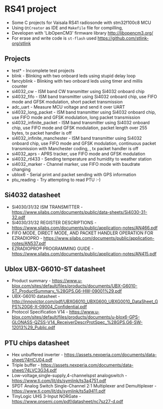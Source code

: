 # RS41 project
* Some C projects for Vaisala RS41 radiosonde with stm32f100c8 MCU
* Using `QtCreator` as IDE and `Makefile` file for compilling, 
* Developen with 'LibOpenCM3' firmware library http://libopencm3.org/
* For erase and write code is `st-flash` used https://github.com/stlink-org/stlink

## Projects
* test* - Incomplete test projects
* blink - Blinking with two onboard leds using stupid delay loop
* fancyblink - Blinking with two onboard leds using timer and millis counter
* si4032_cw - ISM band CW transmitter using Si4032 onboard chip
* si4032_fifo - ISM band transmitter using Si4032 onboard chip, use FIFO mode and GFSK modulation, short packet transmission
* adc_uart - Measure MCU voltage and send it over UART
* si4032_long_packet - ISM band transmitter using Si4032 onboard chip, use FIFO mode and GFSK modulation, long packet transmission
* si4032_infinite_packet - ISM band transmitter using Si4032 onboard chip, use FIFO mode and GFSK modulation, packet length over 255 bytes, tx packet handler is off
* si4032_infinite_manchester - ISM band transmitter using Si4032 onboard chip, use FIFO mode and GFSK modulation, continuous packet transmission with Manchester coding, , tx packet handler is off
* si4032_aprs - APRS tracker, use FIFO mode and GFSK modulation
* si4032_rtl433 - Sending temperature and humidity to weather station
* si4032_marker - Channel marker, use FIFO mode with baudrate changing
* ublox6 - Serial print and packet sending with GPS information
* ptu_reading - Try attempting to read PTU :-) 

## Si4032 datasheet
* Si4030/31/32 ISM TRANSMITTER - https://www.silabs.com/documents/public/data-sheets/Si4030-31-32.pdf
* Si4030/31/32 REGISTER DESCRIPTIONS - https://www.silabs.com/documents/public/application-notes/AN466.pdf
* FIFO MODE, DIRECT MODE, AND PACKET HANDLER OPERATION FOR EZRADIOPRO - https://www.silabs.com/documents/public/application-notes/AN537.pdf
* EZRADIOPRO® PROGRAMMING GUIDE - https://www.silabs.com/documents/public/application-notes/AN415.pdf

## Ublox UBX-G6010-ST datasheet
* Product summary - https://www.u-blox.com/sites/default/files/products/documents/UBX-G6010-ST_ProductSummary_%28GPS.G6-HW-09001%29.pdf
* UBX-G6010 datasheet - http://innovictor.com/pdf/UBXG6010_UBXG600_UBXG0010_DataSheet_GPS%20G6-X-09004_Confidential.pdf
* Protocol Specification V14 - https://www.u-blox.com/sites/default/files/products/documents/u-blox6-GPS-GLONASS-QZSS-V14_ReceiverDescrProtSpec_%28GPS.G6-SW-12013%29_Public.pdf

## PTU chips datasheet
* Hex unbuffered inverter - https://assets.nexperia.com/documents/data-sheet/74HCU04.pdf
* Triple buffer - https://assets.nexperia.com/documents/data-sheet/74LVC3G34.pdf
* Low-voltage,single-supply,4-channelspst analogswitch - https://www.ti.com/lit/ds/symlink/ts3a4751.pdf
* SPDT Analog Switch Single-Channel 2:1 Multiplexer and Demultiplexer - https://www.ti.com/lit/ds/symlink/ts5a9411.pdf
* TinyLogic UHS 3-Input NORGate - https://www.onsemi.com/pdf/datasheet/nc7sz27-d.pdf
